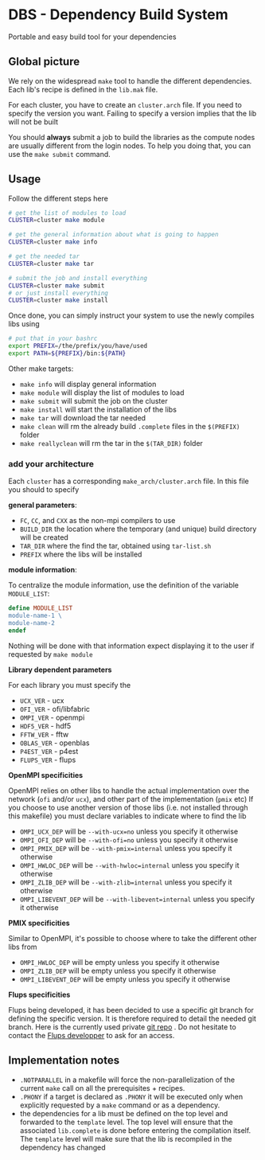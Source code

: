 # DBS - Dependency Build System

Portable and easy build tool for your dependencies


## Global picture

We rely on the widespread `make` tool to handle the different dependencies.
Each lib's recipe is defined in the `lib.mak` file.

For each cluster, you have to create an `cluster.arch` file.
If you need to specify the version you want. Failing to specify a version implies that the lib will not be built

You should **always** submit a job to build the libraries as the compute nodes are usually different from the login nodes.
To help you doing that, you can use the `make submit` command.


## Usage

Follow the different steps here


```bash
# get the list of modules to load
CLUSTER=cluster make module

# get the general information about what is going to happen
CLUSTER=cluster make info

# get the needed tar
CLUSTER=cluster make tar

# submit the job and install everything
CLUSTER=cluster make submit
# or just install everything
CLUSTER=cluster make install
```

Once done, you can simply instruct your system to use the newly compiles libs using

```bash
# put that in your bashrc
export PREFIX=/the/prefix/you/have/used
export PATH=${PREFIX}/bin:${PATH}
```

Other make targets:

- `make info` will display general information
- `make module` will display the list of modules to load
- `make submit` will submit the job on the cluster
- `make install` will start the installation of the libs
- `make tar` will download the tar needed
- `make clean` will rm the already build `.complete` files in the `$(PREFIX)` folder
- `make reallyclean` will rm the tar in the `$(TAR_DIR)` folder

### add your architecture

Each `cluster` has a corresponding `make_arch/cluster.arch` file.
In this file you should to specify

**general parameters**:

- `FC`, `CC`, and `CXX` as the non-mpi compilers to use
- `BUILD_DIR` the location where the temporary (and unique) build directory will be created
- `TAR_DIR` where the find the tar, obtained using `tar-list.sh`
- `PREFIX` where the libs will be installed

**module information**:

To centralize the module information, use the definition of the variable `MODULE_LIST`:

```makefile
define MODULE_LIST
module-name-1 \
module-name-2
endef
```

Nothing will be done with that information expect displaying it to the user if requested by `make module`

**Library dependent parameters**

For each library you must specify the 
- `UCX_VER` - ucx
- `OFI_VER` - ofi/libfabric
- `OMPI_VER` - openmpi
- `HDF5_VER` - hdf5
- `FFTW_VER` - fftw
- `OBLAS_VER` - openblas
- `P4EST_VER` - p4est
- `FLUPS_VER` - flups

**OpenMPI specificities**

OpenMPI relies on other libs to handle the actual implementation over the network (`ofi` and/or `ucx`), and other part of the implementation (`pmix` etc)
If you choose to use another version of those libs (i.e. not installed through this makefile) you must declare variables to indicate where to find the lib

- `OMPI_UCX_DEP` will be `--with-ucx=no` unless you specify it otherwise
- `OMPI_OFI_DEP` will be `--with-ofi=no` unless you specify it otherwise
- `OMPI_PMIX_DEP` will be `--with-pmix=internal` unless you specify it otherwise
- `OMPI_HWLOC_DEP` will be `--with-hwloc=internal` unless you specify it otherwise
- `OMPI_ZLIB_DEP` will be `--with-zlib=internal` unless you specify it otherwise
- `OMPI_LIBEVENT_DEP` will be `--with-libevent=internal` unless you specify it otherwise

**PMIX specificities**

Similar to OpenMPI, it's possible to choose where to take the different other libs from 

- `OMPI_HWLOC_DEP` will be empty unless you specify it otherwise
- `OMPI_ZLIB_DEP` will be empty unless you specify it otherwise
- `OMPI_LIBEVENT_DEP` will be empty unless you specify it otherwise


**Flups specificities**

Flups being developed, it has been decided to use a specific git branch for defining the specific version. It is therefore required to detail the needed git branch. Here is the currently used private [git repo](https://git.immc.ucl.ac.be/examples/flups) . Do not hesitate to contact the [Flups developper](mailto:thomas.gillis@uclouvain.be) to ask for an access. 


## Implementation notes

- `.NOTPARALLEL` in a makefile will force the non-parallelization of the current `make` call on all the prerequisites + recipes.
- `.PHONY` if a target is declared as `.PHONY` it will be executed only when explicitly requested by a `make` command or as a dependency.
- the dependencies for a lib must be defined on the top level and forwarded to the `template` level. The top level will ensure that the associated `lib.complete` is done before entering the compilation itself. The `template` level will make sure that the lib is recompiled in the dependency has changed

